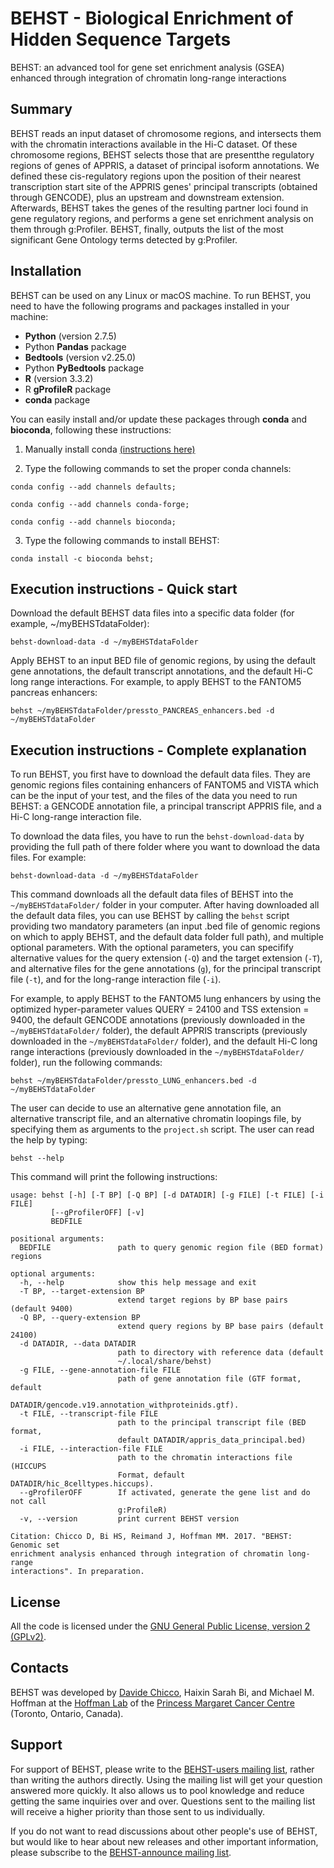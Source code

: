 # BEHST - Biological Enrichment of Hidden Sequence Targets #

BEHST: an advanced tool for gene set enrichment analysis (GSEA) enhanced
through integration of chromatin long-range interactions

## Summary ##
BEHST reads an input dataset of chromosome regions, and intersects them with the chromatin interactions available in the Hi-C dataset. Of these chromosome regions, BEHST selects those that are presentthe regulatory regions of genes of APPRIS, a dataset of principal isoform annotations. We defined these cis-regulatory regions upon the position of their nearest transcription start site of the APPRIS genes' principal transcripts (obtained through GENCODE), plus an upstream and downstream extension. Afterwards, BEHST takes the genes of the resulting partner loci found in gene regulatory regions, and performs a gene set enrichment analysis on them through g:Profiler. BEHST, finally, outputs the list of the most significant Gene Ontology terms detected by g:Profiler.

## Installation ##
BEHST can be used on any Linux or macOS machine.
To run BEHST, you need to have the following programs and packages installed in your machine:

* **Python** (version 2.7.5)
* Python **Pandas** package
* **Bedtools** (version v2.25.0)
* Python **PyBedtools** package
* **R** (version 3.3.2)
* R **gProfileR** package
* **conda** package

You can easily install and/or update these packages through **conda** and **bioconda**, following these instructions:

1) Manually install conda [(instructions here)](https://conda.io/docs/install/quick.html)

2) Type the following commands to set the proper conda channels:

`conda config --add channels defaults;`

`conda config --add channels conda-forge;`

`conda config --add channels bioconda;`

3) Type the following commands to install BEHST:

`conda install -c bioconda behst;`

## Execution instructions - Quick start ##

Download the default BEHST data files into a specific data folder (for example,  ~/myBEHSTdataFolder):

`behst-download-data -d ~/myBEHSTdataFolder`

Apply BEHST to an input BED file of genomic regions, by using the default gene annotations, the default transcript annotations, and the default Hi-C long range interactions. For example, to apply BEHST to the FANTOM5 pancreas enhancers:

`behst ~/myBEHSTdataFolder/pressto_PANCREAS_enhancers.bed -d ~/myBEHSTdataFolder`

## Execution instructions - Complete explanation ##
To run BEHST, you first have to download the default data files. They are genomic regions files containing enhancers of FANTOM5 and VISTA which can be the input of your test, and the files of the data you need to run BEHST: a GENCODE annotation file, a principal transcript APPRIS file, and a Hi-C long-range interaction file.

To download the data files, you have to run the `behst-download-data` by providing the full path of there folder where you want to download the data files. For example:

`behst-download-data -d ~/myBEHSTdataFolder`

This command downloads all the default data files of BEHST into the `~/myBEHSTdataFolder/` folder in your computer.
After having downloaded all the default data files, you can use BEHST by calling the `behst` script providing two mandatory parameters (an input .bed file of genomic regions on which to apply BEHST, and the default data folder full path), and multiple optional parameters.
With the optional parameters, you can specifify alternative values for the query extension (`-Q`) and the target extension (`-T`), and alternative files for the gene annotations (`g`), for the principal transcript file (`-t`), and for the long-range interaction file (`-i`).

For example, to apply BEHST to the FANTOM5 lung enhancers by using the optimized hyper-parameter values QUERY = 24100 and TSS extension = 9400, the default GENCODE annotations (previously downloaded in the `~/myBEHSTdataFolder/` folder), the default APPRIS transcripts (previously downloaded in the `~/myBEHSTdataFolder/` folder), and the default Hi-C long range interactions (previously downloaded in the `~/myBEHSTdataFolder/` folder), run the following commands:

`behst ~/myBEHSTdataFolder/pressto_LUNG_enhancers.bed -d ~/myBEHSTdataFolder`

The user can decide to use an alternative gene annotation file, an alternative transcript file, and an alternative chromatin loopings file, by specifying them as arguments to the `project.sh` script. The user can read the help by typing:

`behst --help`

This command will print the following instructions:
    
    usage: behst [-h] [-T BP] [-Q BP] [-d DATADIR] [-g FILE] [-t FILE] [-i FILE]
             [--gProfilerOFF] [-v]
             BEDFILE

    positional arguments:
      BEDFILE               path to query genomic region file (BED format) regions
    
    optional arguments:
      -h, --help            show this help message and exit
      -T BP, --target-extension BP
                            extend target regions by BP base pairs (default 9400)
      -Q BP, --query-extension BP
                            extend query regions by BP base pairs (default 24100)
      -d DATADIR, --data DATADIR
                            path to directory with reference data (default
                            ~/.local/share/behst)
      -g FILE, --gene-annotation-file FILE
                            path of gene annotation file (GTF format, default
                            DATADIR/gencode.v19.annotation_withproteinids.gtf).
      -t FILE, --transcript-file FILE
                            path to the principal transcript file (BED format,
                            default DATADIR/appris_data_principal.bed)
      -i FILE, --interaction-file FILE
                            path to the chromatin interactions file (HICCUPS
                            Format, default DATADIR/hic_8celltypes.hiccups).
      --gProfilerOFF        If activated, generate the gene list and do not call
                            g:ProfileR)
      -v, --version         print current BEHST version

    Citation: Chicco D, Bi HS, Reimand J, Hoffman MM. 2017. "BEHST: Genomic set
    enrichment analysis enhanced through integration of chromatin long-range
    interactions". In preparation.

## License ##
All the code is licensed under the [GNU General Public License, version 2 (GPLv2)](http://www.gnu.org/licenses/gpl-2.0-standalone.html).


## Contacts ##

BEHST was developed by [Davide Chicco](http://www.DavideChicco.it), Haixin Sarah Bi, and Michael M. Hoffman at the [Hoffman Lab](http://www.hoffmanlab.org) of the [Princess Margaret Cancer Centre](http://www.uhn.ca/PrincessMargaret/Research/) (Toronto, Ontario, Canada).

## Support ##
For support of BEHST, please write to the [BEHST-users mailing list](mailto:behst-l@listserv.utoronto.ca), rather than writing the authors directly. Using the mailing list will get your question answered more quickly. It also allows us to pool knowledge and reduce getting the same inquiries over and over. Questions sent to the mailing list will receive a higher priority than those sent to us individually.

If you do not want to read discussions about other people's use of BEHST, but would like to hear about new releases and other important information, please subscribe to the [BEHST-announce mailing list](mailto:behst-announce-l@listserv.utoronto.ca).